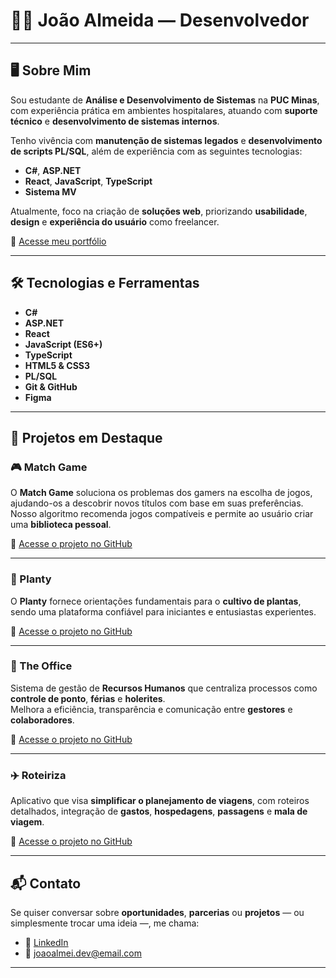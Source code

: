 # 🧑‍💻 João Almeida — Desenvolvedor

---

## 🖥️ Sobre Mim

Sou estudante de **Análise e Desenvolvimento de Sistemas** na **PUC Minas**, com experiência prática em ambientes hospitalares, atuando com **suporte técnico** e **desenvolvimento de sistemas internos**.

Tenho vivência com **manutenção de sistemas legados** e **desenvolvimento de scripts PL/SQL**, além de experiência com as seguintes tecnologias:

- **C#**, **ASP.NET**
- **React**, **JavaScript**, **TypeScript**
- **Sistema MV**

Atualmente, foco na criação de **soluções web**, priorizando **usabilidade**, **design** e **experiência do usuário** como freelancer.

🔗 [Acesse meu portfólio](https://joaoalmei.github.io/portfolio/)

---

## 🛠️ Tecnologias e Ferramentas

- **C#**  
- **ASP.NET**  
- **React**  
- **JavaScript (ES6+)**  
- **TypeScript**  
- **HTML5 & CSS3**  
- **PL/SQL**  
- **Git & GitHub**  
- **Figma**  

---

## 💼 Projetos em Destaque

### 🎮 Match Game  
O **Match Game** soluciona os problemas dos gamers na escolha de jogos, ajudando-os a descobrir novos títulos com base em suas preferências.  
Nosso algoritmo recomenda jogos compatíveis e permite ao usuário criar uma **biblioteca pessoal**.

🔗 [Acesse o projeto no GitHub](https://github.com/joaoalmei/pmv-ads-2023-2-e2-proj-int-t2-match-game)

---

### 🌱 Planty  
O **Planty** fornece orientações fundamentais para o **cultivo de plantas**, sendo uma plataforma confiável para iniciantes e entusiastas experientes.  

🔗 [Acesse o projeto no GitHub](https://github.com/joaoalmei/pmv-ads-2023-1-e1-proj-web-t1-projeto-cultivo-de-plantas)

---

### 🏢 The Office  
Sistema de gestão de **Recursos Humanos** que centraliza processos como **controle de ponto**, **férias** e **holerites**.  
Melhora a eficiência, transparência e comunicação entre **gestores** e **colaboradores**.  

🔗 [Acesse o projeto no GitHub](https://github.com/joaoalmei/pmv-ads-2024-2-e4-proj-infra-t5-the-office-1)

---

### ✈️ Roteiriza  
Aplicativo que visa **simplificar o planejamento de viagens**, com roteiros detalhados, integração de **gastos**, **hospedagens**, **passagens** e **mala de viagem**.  

🔗 [Acesse o projeto no GitHub](https://github.com/joaoalmei/pmv-ads-2024-1-e3-proj-mov-t7-roteiriza)

---

## 📬 Contato

Se quiser conversar sobre **oportunidades**, **parcerias** ou **projetos** — ou simplesmente trocar uma ideia —, me chama:

- 💼 [LinkedIn](https://linkedin.com/in/joaoalmei)  
- 📧 joaoalmei.dev@email.com  

---

